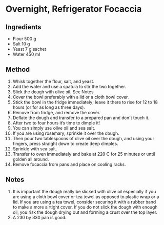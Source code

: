 # Overnight, Refrigerator Focaccia

## Ingredients

- Flour 500 g
- Salt 10 g
- Yeast 7 g sachet
- Water 450 ml

## Method

1.  Whisk together the flour, salt, and yeast.
2.  Add the water and use a spatula to stir the two together.
3.  Slick the dough with olive oil.  See Notes
4.  Cover the bowl preferably with a lid or a cloth bowl cover.
5.  Stick the bowl in the fridge immediately; leave it there to rise for 12 to 18 hours (or for as long as three days).
6.  Remove from fridge, and remove the cover.
7.  Deflate the dough and transfer to a prepared pan and don't touch it.
8.  After two to four hours it’s time to dimple it!
9.  You can simply use olive oil and sea salt.
10. If you are using rosemary, sprinkle it over the dough.
11. Then pour two tablespoons of olive oil over the dough, and using your fingers, press straight down to create deep dimples.
12. Sprinkle with sea salt.
13. Transfer to oven immediately and bake at 220 C for 25 minutes or until golden all around.
14. Remove focaccia from pans and place on cooling racks.

## Notes

1.  It is important the dough really be slicked with olive oil especially if you are using a cloth bowl cover or tea towel as opposed to plastic wrap or a lid.
If you are using a tea towel, consider securing it with a rubber band to make a more airtight cover.
If you do not slick the dough with enough oil, you risk the dough drying out and forming a crust over the top layer.
2.  A 230 by 330 pan is good.
